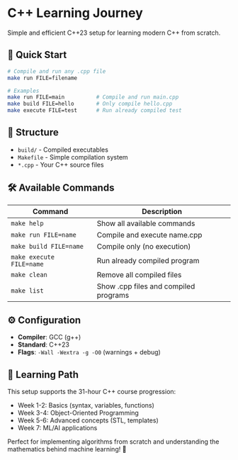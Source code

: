 # C++ Learning Journey

Simple and efficient C++23 setup for learning modern C++ from scratch.

## 🚀 Quick Start

```bash
# Compile and run any .cpp file
make run FILE=filename

# Examples
make run FILE=main          # Compile and run main.cpp
make build FILE=hello       # Only compile hello.cpp
make execute FILE=test      # Run already compiled test
```

## 📁 Structure

- `build/` - Compiled executables
- `Makefile` - Simple compilation system
- `*.cpp` - Your C++ source files

## 🛠️ Available Commands

| Command | Description |
|---------|-------------|
| `make help` | Show all available commands |
| `make run FILE=name` | Compile and execute name.cpp |
| `make build FILE=name` | Compile only (no execution) |
| `make execute FILE=name` | Run already compiled program |
| `make clean` | Remove all compiled files |
| `make list` | Show .cpp files and compiled programs |

## ⚙️ Configuration

- **Compiler**: GCC (g++)
- **Standard**: C++23
- **Flags**: `-Wall -Wextra -g -O0` (warnings + debug)

## 🎯 Learning Path

This setup supports the 31-hour C++ course progression:
- Week 1-2: Basics (syntax, variables, functions)
- Week 3-4: Object-Oriented Programming
- Week 5-6: Advanced concepts (STL, templates)
- Week 7: ML/AI applications

Perfect for implementing algorithms from scratch and understanding the mathematics behind machine learning! 🧮